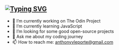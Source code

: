 [![Typing SVG](https://readme-typing-svg.demolab.com?font=IBM+Plex+Mono&weight=300&duration=2000&color=2B34FF&center=true&multiline=true&width=435&height=80&lines=Anthony+LePorte;Web+Developer;Always+learning+new+things)](https://git.io/typing-svg)
---
- 🔭 I’m currently working on The Odin Project
- 🌱 I’m currently learning JavaScript
- 🤔 I’m looking for some good open-source projects
- 💬 Ask me about my coding journey
- 📫 How to reach me: anthonyvleporte@gmail.com

